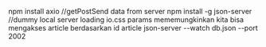 npm install axio //getPostSend data from server
npm install -g json-server //dummy local server
loading io.css 
params mememungkinkan kita bisa mengakses article berdasarkan id article
json-server --watch db.json --port 2002
